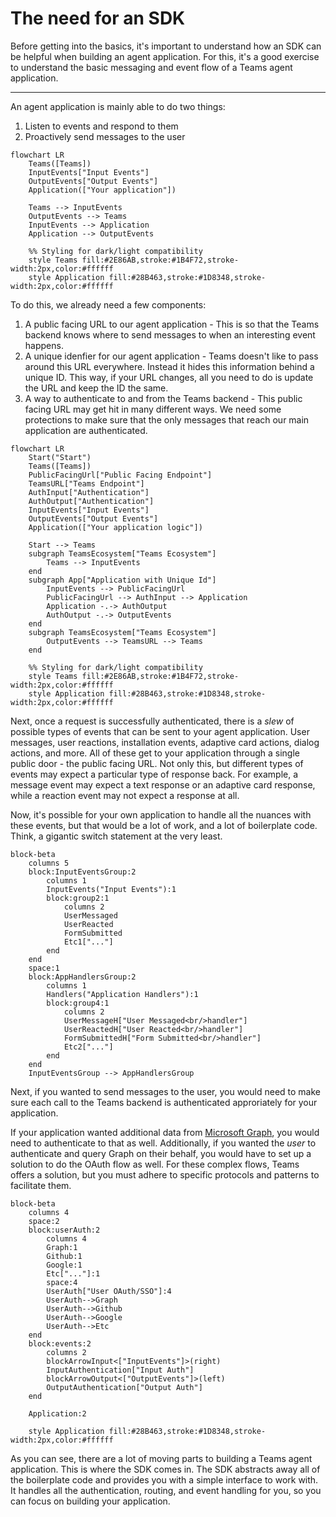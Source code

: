 # The need for an SDK

Before getting into the basics, it's important to understand how an SDK can be helpful when building an agent application. For this, it's a good exercise to understand the basic messaging and event flow of a Teams agent application.

---

An agent application is mainly able to do two things:

1. Listen to events and respond to them
2. Proactively send messages to the user

```mermaid
flowchart LR
    Teams([Teams])
    InputEvents["Input Events"]
    OutputEvents["Output Events"]
    Application(["Your application"])

    Teams --> InputEvents
    OutputEvents --> Teams
    InputEvents --> Application
    Application --> OutputEvents

    %% Styling for dark/light compatibility
    style Teams fill:#2E86AB,stroke:#1B4F72,stroke-width:2px,color:#ffffff
    style Application fill:#28B463,stroke:#1D8348,stroke-width:2px,color:#ffffff
```

To do this, we already need a few components:

1. A public facing URL to our agent application - This is so that the Teams backend knows where to send messages to when an interesting event happens.
2. A unique idenfier for our agent application - Teams doesn't like to pass around this URL everywhere. Instead it hides this information behind a unique ID. This way, if your URL changes, all you need to do is update the URL and keep the ID the same.
3. A way to authenticate to and from the Teams backend - This public facing URL may get hit in many different ways. We need some protections to make sure that the only messages that reach our main application are authenticated.

```mermaid
flowchart LR
    Start("Start")
    Teams([Teams])
    PublicFacingUrl["Public Facing Endpoint"]
    TeamsURL["Teams Endpoint"]
    AuthInput["Authentication"]
    AuthOutput["Authentication"]
    InputEvents["Input Events"]
    OutputEvents["Output Events"]
    Application(["Your application logic"])

    Start --> Teams
    subgraph TeamsEcosystem["Teams Ecosystem"]
        Teams --> InputEvents
    end
    subgraph App["Application with Unique Id"]
        InputEvents --> PublicFacingUrl
        PublicFacingUrl --> AuthInput --> Application
        Application -.-> AuthOutput
        AuthOutput -.-> OutputEvents
    end
    subgraph TeamsEcosystem["Teams Ecosystem"]
        OutputEvents --> TeamsURL --> Teams
    end

    %% Styling for dark/light compatibility
    style Teams fill:#2E86AB,stroke:#1B4F72,stroke-width:2px,color:#ffffff
    style Application fill:#28B463,stroke:#1D8348,stroke-width:2px,color:#ffffff
```

Next, once a request is successfully authenticated, there is a _slew_ of possible types of events that can be sent to your agent application. User messages, user reactions, installation events, adaptive card actions, dialog actions, and more. All of these get to your application through a single public door - the public facing URL. Not only this, but different types of events may expect a particular type of response back. For example, a message event may expect a text response or an adaptive card response, while a reaction event may not expect a response at all.

Now, it's possible for your own application to handle all the nuances with these events, but that would be a lot of work, and a lot of boilerplate code. Think, a gigantic switch statement at the very least.

```mermaid
block-beta
    columns 5
    block:InputEventsGroup:2
        columns 1
        InputEvents("Input Events"):1
        block:group2:1
            columns 2
            UserMessaged
            UserReacted
            FormSubmitted
            Etc1["..."]
        end
    end
    space:1
    block:AppHandlersGroup:2
        columns 1
        Handlers("Application Handlers"):1
        block:group4:1
            columns 2
            UserMessageH["User Messaged<br/>handler"]
            UserReactedH["User Reacted<br/>handler"]
            FormSubmittedH["Form Submitted<br/>handler"]
            Etc2["..."]
        end
    end
    InputEventsGroup --> AppHandlersGroup
```

Next, if you wanted to send messages to the user, you would need to make sure each call to the Teams backend is authenticated approriately for your application.

If your application wanted additional data from [Microsoft Graph](https://learn.microsoft.com/en-us/graph/overview), you would need to authenticate to that as well. Additionally, if you wanted the _user_ to authenticate and query Graph on their behalf, you would have to set up a solution to do the OAuth flow as well. For these complex flows, Teams offers a solution, but you must adhere to specific protocols and patterns to facilitate them.

```mermaid
block-beta
    columns 4
    space:2
    block:userAuth:2
        columns 4
        Graph:1
        Github:1
        Google:1
        Etc["..."]:1
        space:4
        UserAuth["User OAuth/SSO"]:4
        UserAuth-->Graph
        UserAuth-->Github
        UserAuth-->Google
        UserAuth-->Etc
    end
    block:events:2
        columns 2
        blockArrowInput<["InputEvents"]>(right)
        InputAuthentication["Input Auth"]
        blockArrowOutput<["OutputEvents"]>(left)
        OutputAuthentication["Output Auth"]
    end

    Application:2

    style Application fill:#28B463,stroke:#1D8348,stroke-width:2px,color:#ffffff
```

As you can see, there are a lot of moving parts to building a Teams agent application. This is where the SDK comes in. The SDK abstracts away all of the boilerplate code and provides you with a simple interface to work with. It handles all the authentication, routing, and event handling for you, so you can focus on building your application.
